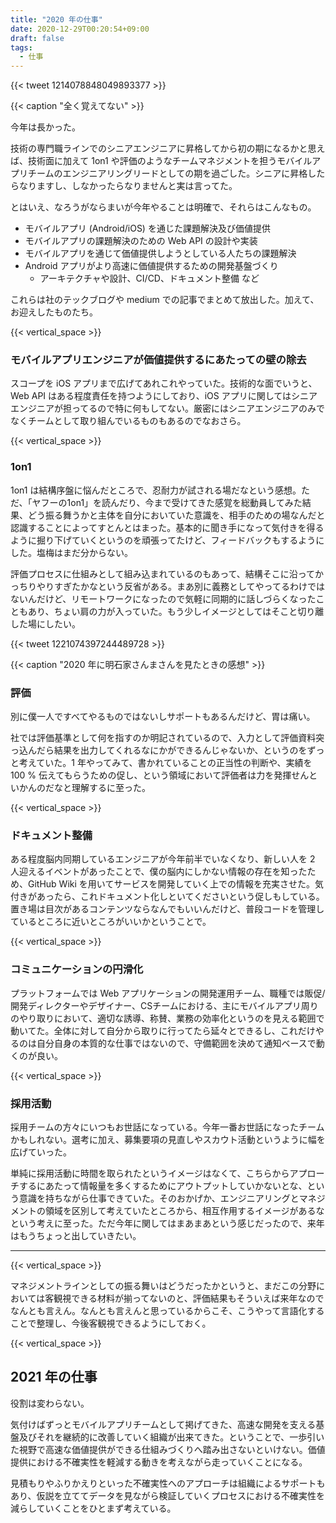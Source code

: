 ```yaml
---
title: "2020 年の仕事"
date: 2020-12-29T00:20:54+09:00
draft: false
tags: 
  - 仕事
---
```


{{< tweet 1214078848049893377 >}}

{{< caption "全く覚えてない" >}}



今年は長かった。

技術の専門職ラインでのシニアエンジニアに昇格してから初の期になるかと思えば、技術面に加えて 1on1 や評価のようなチームマネジメントを担うモバイルアプリチームのエンジニアリングリードとしての期を過ごした。シニアに昇格したらなりますし、しなかったらなりませんと実は言ってた。

とはいえ、なろうがならまいが今年やることは明確で、それらはこんなもの。

- モバイルアプリ (Android/iOS) を通じた課題解決及び価値提供
- モバイルアプリの課題解決のための Web API の設計や実装
- モバイルアプリを通じて価値提供しようとしている人たちの課題解決
- Android アプリがより高速に価値提供するための開発基盤づくり
  - アーキテクチャや設計、CI/CD、ドキュメント整備 など

これらは社のテックブログや medium での記事でまとめて放出した。加えて、お迎えしたものたち。

{{< vertical_space >}}

### モバイルアプリエンジニアが価値提供するにあたっての壁の除去

スコープを iOS アプリまで広げてあれこれやっていた。技術的な面でいうと、Web API はある程度責任を持つようにしており、iOS アプリに関してはシニアエンジニアが担ってるので特に何もしてない。厳密にはシニアエンジニアのみでなくチームとして取り組んでいるものもあるのでなおさら。

{{< vertical_space >}}

### 1on1

1on1 は結構序盤に悩んだところで、忍耐力が試される場だなという感想。ただ、「ヤフーの1on1」を読んだり、今まで受けてきた感覚を総動員してみた結果、どう振る舞うかと主体を自分においていた意識を、相手のための場なんだと認識することによってすとんとはまった。基本的に聞き手になって気付きを得るように掘り下げていくというのを頑張ってたけど、フィードバックもするようにした。塩梅はまだ分からない。

評価プロセスに仕組みとして組み込まれているのもあって、結構そこに沿ってかっちりやりすぎたかなという反省がある。まあ別に義務としてやってるわけではないんだけど、リモートワークになったので気軽に同期的に話しづらくなったこともあり、ちょい肩の力が入っていた。もう少しイメージとしてはそこと切り離した場にしたい。


{{< tweet 1221074397244489728 >}}

{{< caption "2020 年に明石家さんまさんを見たときの感想" >}}


### 評価

別に僕一人ですべてやるものではないしサポートもあるんだけど、胃は痛い。

社では評価基準として何を指すのか明記されているので、入力として評価資料突っ込んだら結果を出力してくれるなにかができるんじゃないか、というのをずっと考えていた。1 年やってみて、書かれていることの正当性の判断や、実績を 100 % 伝えてもらうための促し、という領域において評価者は力を発揮せんといかんのだなと理解するに至った。



{{< vertical_space >}}

### ドキュメント整備

ある程度脳内同期しているエンジニアが今年前半でいなくなり、新しい人を 2 人迎えるイベントがあったことで、僕の脳内にしかない情報の存在を知ったため、GitHub Wiki を用いてサービスを開発していく上での情報を充実させた。気付きがあったら、これドキュメント化しといてくださいという促しもしている。置き場は目次があるコンテンツならなんでもいいんだけど、普段コードを管理しているところに近いところがいいかということで。

{{< vertical_space >}}

### コミュニケーションの円滑化

プラットフォームでは Web アプリケーションの開発運用チーム、職種では販促/開発ディレクターやデザイナー、CSチームにおける、主にモバイルアプリ周りのやり取りにおいて、適切な誘導、称賛、業務の効率化というのを見える範囲で動いてた。全体に対して自分から取りに行ってたら延々とできるし、これだけやるのは自分自身の本質的な仕事ではないので、守備範囲を決めて通知ベースで動くのが良い。

{{< vertical_space >}}

### 採用活動

採用チームの方々にいつもお世話になっている。今年一番お世話になったチームかもしれない。選考に加え、募集要項の見直しやスカウト活動というように幅を広げていった。

単純に採用活動に時間を取られたというイメージはなくて、こちらからアプローチするにあたって情報量を多くするためにアウトプットしていかないとな、という意識を持ちながら仕事できていた。そのおかげか、エンジニアリングとマネジメントの領域を区別して考えていたところから、相互作用するイメージがあるなという考えに至った。ただ今年に関してはまあまあという感じだったので、来年はもうちょっと出していきたい。

- - -

{{< vertical_space >}}

マネジメントラインとしての振る舞いはどうだったかというと、まだこの分野においては客観視できる材料が揃ってないのと、評価結果もそういえば来年なのでなんとも言えん。なんとも言えんと思っているからこそ、こうやって言語化することで整理し、今後客観視できるようにしておく。




{{< vertical_space >}}

## 2021 年の仕事

役割は変わらない。

気付けばずっとモバイルアプリチームとして掲げてきた、高速な開発を支える基盤及びそれを継続的に改善していく組織が出来てきた。ということで、一歩引いた視野で高速な価値提供ができる仕組みづくりへ踏み出さないといけない。価値提供における不確実性を軽減する動きを考えながら走っていくことになる。

見積もりやふりかえりといった不確実性へのアプローチは組織によるサポートもあり、仮説を立ててデータを見ながら検証していくプロセスにおける不確実性を減らしていくことをひとまず考えている。
